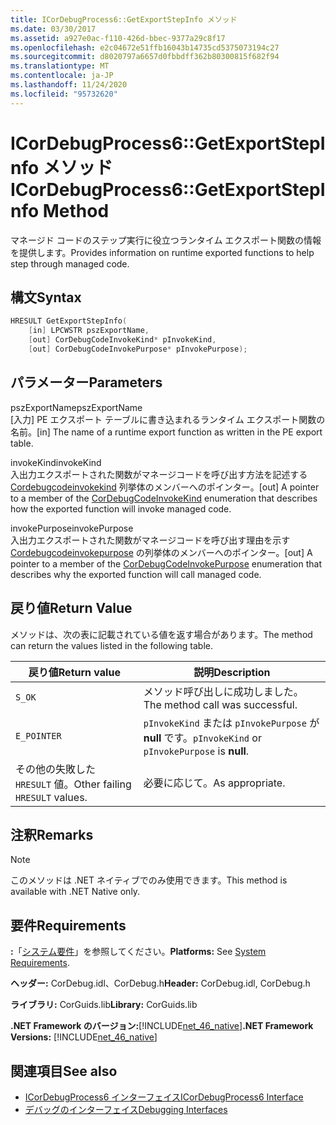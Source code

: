 ```yaml
---
title: ICorDebugProcess6::GetExportStepInfo メソッド
ms.date: 03/30/2017
ms.assetid: a927e0ac-f110-426d-bbec-9377a29c8f17
ms.openlocfilehash: e2c04672e51ffb16043b14735cd5375073194c27
ms.sourcegitcommit: d8020797a6657d0fbbdff362b80300815f682f94
ms.translationtype: MT
ms.contentlocale: ja-JP
ms.lasthandoff: 11/24/2020
ms.locfileid: "95732620"
---
```

# <a name="icordebugprocess6getexportstepinfo-method"></a><span data-ttu-id="dd955-102">ICorDebugProcess6::GetExportStepInfo メソッド</span><span class="sxs-lookup"><span data-stu-id="dd955-102">ICorDebugProcess6::GetExportStepInfo Method</span></span>

<span data-ttu-id="dd955-103">マネージド コードのステップ実行に役立つランタイム エクスポート関数の情報を提供します。</span><span class="sxs-lookup"><span data-stu-id="dd955-103">Provides information on runtime exported functions to help step through managed code.</span></span>  
  
## <a name="syntax"></a><span data-ttu-id="dd955-104">構文</span><span class="sxs-lookup"><span data-stu-id="dd955-104">Syntax</span></span>  
  
```cpp  
HRESULT GetExportStepInfo(  
    [in] LPCWSTR pszExportName,
    [out] CorDebugCodeInvokeKind* pInvokeKind,
    [out] CorDebugCodeInvokePurpose* pInvokePurpose);  
```  
  
## <a name="parameters"></a><span data-ttu-id="dd955-105">パラメーター</span><span class="sxs-lookup"><span data-stu-id="dd955-105">Parameters</span></span>  

 <span data-ttu-id="dd955-106">pszExportName</span><span class="sxs-lookup"><span data-stu-id="dd955-106">pszExportName</span></span>  
 <span data-ttu-id="dd955-107">[入力] PE エクスポート テーブルに書き込まれるランタイム エクスポート関数の名前。</span><span class="sxs-lookup"><span data-stu-id="dd955-107">[in] The name of a runtime export function as written in the PE export table.</span></span>  
  
 <span data-ttu-id="dd955-108">invokeKind</span><span class="sxs-lookup"><span data-stu-id="dd955-108">invokeKind</span></span>  
 <span data-ttu-id="dd955-109">入出力エクスポートされた関数がマネージコードを呼び出す方法を記述する [Cordebugcodeinvokekind](cordebugcodeinvokekind-enumeration.md) 列挙体のメンバーへのポインター。</span><span class="sxs-lookup"><span data-stu-id="dd955-109">[out] A pointer to a member of the [CorDebugCodeInvokeKind](cordebugcodeinvokekind-enumeration.md) enumeration that describes how the exported function will invoke managed code.</span></span>  
  
 <span data-ttu-id="dd955-110">invokePurpose</span><span class="sxs-lookup"><span data-stu-id="dd955-110">invokePurpose</span></span>  
 <span data-ttu-id="dd955-111">入出力エクスポートされた関数がマネージコードを呼び出す理由を示す [Cordebugcodeinvokepurpose](cordebugcodeinvokepurpose-enumeration.md) の列挙体のメンバーへのポインター。</span><span class="sxs-lookup"><span data-stu-id="dd955-111">[out] A pointer to a member of the [CorDebugCodeInvokePurpose](cordebugcodeinvokepurpose-enumeration.md) enumeration that describes why the exported function will call managed code.</span></span>  
  
## <a name="return-value"></a><span data-ttu-id="dd955-112">戻り値</span><span class="sxs-lookup"><span data-stu-id="dd955-112">Return Value</span></span>  

 <span data-ttu-id="dd955-113">メソッドは、次の表に記載されている値を返す場合があります。</span><span class="sxs-lookup"><span data-stu-id="dd955-113">The method can return the values listed in the following table.</span></span>  
  
|<span data-ttu-id="dd955-114">戻り値</span><span class="sxs-lookup"><span data-stu-id="dd955-114">Return value</span></span>|<span data-ttu-id="dd955-115">説明</span><span class="sxs-lookup"><span data-stu-id="dd955-115">Description</span></span>|  
|------------------|-----------------|  
|`S_OK`|<span data-ttu-id="dd955-116">メソッド呼び出しに成功しました。</span><span class="sxs-lookup"><span data-stu-id="dd955-116">The method call was successful.</span></span>|  
|`E_POINTER`|<span data-ttu-id="dd955-117">`pInvokeKind` または `pInvokePurpose` が **null** です。</span><span class="sxs-lookup"><span data-stu-id="dd955-117">`pInvokeKind` or `pInvokePurpose` is **null**.</span></span>|  
|<span data-ttu-id="dd955-118">その他の失敗した `HRESULT` 値。</span><span class="sxs-lookup"><span data-stu-id="dd955-118">Other failing `HRESULT` values.</span></span>|<span data-ttu-id="dd955-119">必要に応じて。</span><span class="sxs-lookup"><span data-stu-id="dd955-119">As appropriate.</span></span>|  
  
## <a name="remarks"></a><span data-ttu-id="dd955-120">注釈</span><span class="sxs-lookup"><span data-stu-id="dd955-120">Remarks</span></span>  
  
> [!NOTE]
> <span data-ttu-id="dd955-121">このメソッドは .NET ネイティブでのみ使用できます。</span><span class="sxs-lookup"><span data-stu-id="dd955-121">This method is available with .NET Native only.</span></span>  
  
## <a name="requirements"></a><span data-ttu-id="dd955-122">要件</span><span class="sxs-lookup"><span data-stu-id="dd955-122">Requirements</span></span>  

 <span data-ttu-id="dd955-123">**:**「[システム要件](../../get-started/system-requirements.md)」を参照してください。</span><span class="sxs-lookup"><span data-stu-id="dd955-123">**Platforms:** See [System Requirements](../../get-started/system-requirements.md).</span></span>  
  
 <span data-ttu-id="dd955-124">**ヘッダー:** CorDebug.idl、CorDebug.h</span><span class="sxs-lookup"><span data-stu-id="dd955-124">**Header:** CorDebug.idl, CorDebug.h</span></span>  
  
 <span data-ttu-id="dd955-125">**ライブラリ:** CorGuids.lib</span><span class="sxs-lookup"><span data-stu-id="dd955-125">**Library:** CorGuids.lib</span></span>  
  
 <span data-ttu-id="dd955-126">**.NET Framework のバージョン:**[!INCLUDE[net_46_native](../../../../includes/net-46-native-md.md)]</span><span class="sxs-lookup"><span data-stu-id="dd955-126">**.NET Framework Versions:** [!INCLUDE[net_46_native](../../../../includes/net-46-native-md.md)]</span></span>  
  
## <a name="see-also"></a><span data-ttu-id="dd955-127">関連項目</span><span class="sxs-lookup"><span data-stu-id="dd955-127">See also</span></span>

- [<span data-ttu-id="dd955-128">ICorDebugProcess6 インターフェイス</span><span class="sxs-lookup"><span data-stu-id="dd955-128">ICorDebugProcess6 Interface</span></span>](icordebugprocess6-interface.md)
- [<span data-ttu-id="dd955-129">デバッグのインターフェイス</span><span class="sxs-lookup"><span data-stu-id="dd955-129">Debugging Interfaces</span></span>](debugging-interfaces.md)

